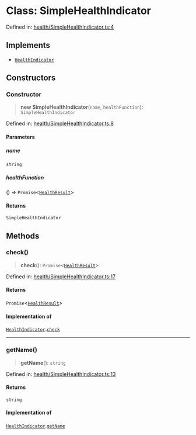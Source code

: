 # Class: SimpleHealthIndicator

Defined in: [health/SimpleHealthIndicator.ts:4](https://github.com/actuatorjs/actuatorjs/blob/8d5b7557cd90e88d26d5c082f758a51285b865b0/src/health/SimpleHealthIndicator.ts#L4)

## Implements

- [`HealthIndicator`](../interfaces/HealthIndicator.md)

## Constructors

### Constructor

> **new SimpleHealthIndicator**(`name`, `healthFunction`): `SimpleHealthIndicator`

Defined in: [health/SimpleHealthIndicator.ts:8](https://github.com/actuatorjs/actuatorjs/blob/8d5b7557cd90e88d26d5c082f758a51285b865b0/src/health/SimpleHealthIndicator.ts#L8)

#### Parameters

##### name

`string`

##### healthFunction

() => `Promise`\<[`HealthResult`](../interfaces/HealthResult.md)\>

#### Returns

`SimpleHealthIndicator`

## Methods

### check()

> **check**(): `Promise`\<[`HealthResult`](../interfaces/HealthResult.md)\>

Defined in: [health/SimpleHealthIndicator.ts:17](https://github.com/actuatorjs/actuatorjs/blob/8d5b7557cd90e88d26d5c082f758a51285b865b0/src/health/SimpleHealthIndicator.ts#L17)

#### Returns

`Promise`\<[`HealthResult`](../interfaces/HealthResult.md)\>

#### Implementation of

[`HealthIndicator`](../interfaces/HealthIndicator.md).[`check`](../interfaces/HealthIndicator.md#check)

***

### getName()

> **getName**(): `string`

Defined in: [health/SimpleHealthIndicator.ts:13](https://github.com/actuatorjs/actuatorjs/blob/8d5b7557cd90e88d26d5c082f758a51285b865b0/src/health/SimpleHealthIndicator.ts#L13)

#### Returns

`string`

#### Implementation of

[`HealthIndicator`](../interfaces/HealthIndicator.md).[`getName`](../interfaces/HealthIndicator.md#getname)
